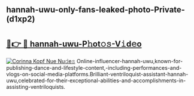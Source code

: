## hannah-uwu-only-fans​-leaked-photo​-Private-(d1xp2)


# <h2><a href="https://mediaupload.pro?title=hannah-uwu&ref=git">🔗👉 🔴 hannah-uwu-P𝚑ot𝚘𝚜-V𝚒d𝚎o</a></h2>

[![Corinna Kopf Nue Nu𝚍e𝚜](https://i.imgur.com/0qMVB7G.gif)](https://mediaupload.pro?title=hannah-uwu&ref=git)
Online-influencer-hannah-uwu,known-for-publishing-dance-and-lifestyle-content,-including-performances-and-vlogs-on-social-media-platforms.Brilliant-ventriloquist-assistant-hannah-uwu,celebrated-for-their-exceptional-abilities-and-accomplishments-in-assisting-ventriloquists.  